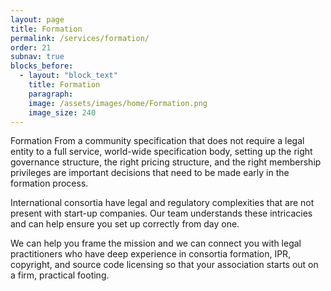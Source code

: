 ```yaml
---
layout: page
title: Formation
permalink: /services/formation/
order: 21
subnav: true
blocks_before:
  - layout: "block_text"
    title: Formation
    paragraph:
    image: /assets/images/home/Formation.png
    image_size: 240
---
```


Formation
From a community specification that does not require a legal entity to a full service, world-wide specification body, setting up the right governance structure, the right pricing structure, and the right membership privileges are important decisions that need to be made early in the formation process.


International consortia have legal and regulatory complexities that are not present with start-up companies.  Our team understands these intricacies and can help ensure you set up correctly from day one.


We can help you frame the mission and we can connect you with legal practitioners who have deep experience in consortia formation, IPR, copyright, and source code licensing so that your association starts out on a firm, practical footing.